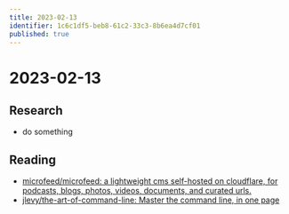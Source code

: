 ```yaml
---
title: 2023-02-13
identifier: 1c6c1df5-beb8-61c2-33c3-8b6ea4d7cf01
published: true
---
```


# 2023-02-13

## Research

* do something

## Reading

* [microfeed/microfeed: a lightweight cms self-hosted on cloudflare, for podcasts, blogs, photos, videos, documents, and curated urls.](https://github.com/microfeed/microfeed)
* [jlevy/the-art-of-command-line: Master the command line, in one page](https://github.com/jlevy/the-art-of-command-line)

